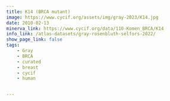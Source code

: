 ```yaml
---
title: K14 (BRCA mutant)
image: https://www.cycif.org/assets/img/gray-2023/K14.jpg
date: 2010-02-13
minerva_link: https://www.cycif.org/data/110-Komen_BRCA/K14
info_link: /atlas-datasets/gray-rosenbluth-selfors-2022/
show_page_link: false
tags:
    - Gray
    - BRCA
    - curated
    - breast
    - cycif
    - human


---
```

